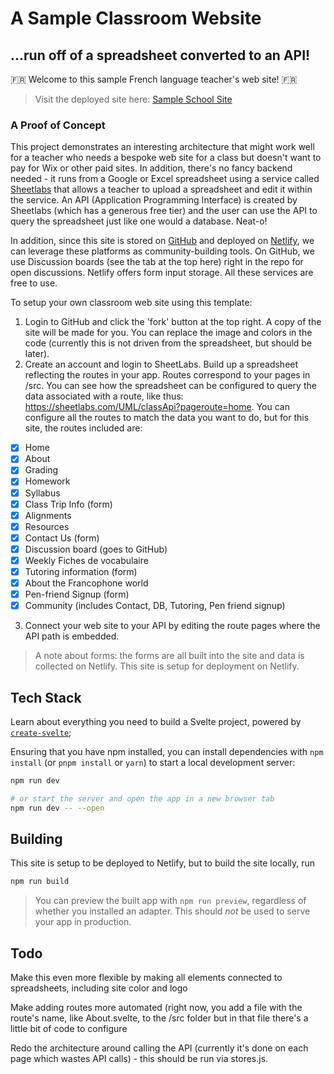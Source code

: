 # A Sample Classroom Website
## ...run off of a spreadsheet converted to an API!

🇫🇷 Welcome to this sample French language teacher's web site! 🇫🇷

> Visit the deployed site here: [Sample School Site](https://sample-french-class.netlify.app)

### A Proof of Concept

This project demonstrates an interesting architecture that might work well for a teacher who needs a bespoke web site for a class but doesn't want to pay for Wix or other paid sites. In addition, there's no fancy backend needed - it runs from a Google or Excel spreadsheet using a service called [Sheetlabs](https://sheetlabs.com) that allows a teacher to upload a spreadsheet and edit it within the service. An API (Application Programming Interface) is created by Sheetlabs (which has a generous free tier) and the user can use the API to query the spreadsheet just like one would a database. Neat-o!

In addition, since this site is stored on [GitHub](https://github.com) and deployed on [Netlify](https://netlify.com), we can leverage these platforms as community-building tools. On GitHub, we use Discussion boards (see the tab at the top here) right in the repo for open discussions. Netlify offers form input storage. All these services are free to use.

To setup your own classroom web site using this template:

1. Login to GitHub and click the 'fork' button at the top right. A copy of the site will be made for you. You can replace the image and colors in the code (currently this is not driven from the spreadsheet, but should be later).
2. Create an account and login to SheetLabs. Build up a spreadsheet reflecting the routes in your app. Routes correspond to your pages in /src. You can see how the spreadsheet can be configured to query the data associated with a route, like thus: https://sheetlabs.com/UML/classApi?pageroute=home. You can configure all the routes to match the data you want to do, but for this site, the routes included are:

- [x]  Home
- [x]  About
- [x]  Grading
- [x]  Homework
- [x]  Syllabus
- [x]  Class Trip Info (form)
- [x]  Alignments
- [x]  Resources
- [x]  Contact Us (form)
- [x]  Discussion board (goes to GitHub)
- [x]  Weekly Fiches de vocabulaire
- [x]  Tutoring information (form)
- [x]  About the Francophone world
- [x]  Pen-friend Signup (form)
- [x]  Community (includes Contact, DB, Tutoring, Pen friend signup)

3. Connect your web site to your API by editing the route pages where the API path is embedded.

> A note about forms: the forms are all built into the site and data is collected on Netlify. This site is setup for deployment on Netlify.
## Tech Stack

Learn about everything you need to build a Svelte project, powered by [`create-svelte`](https://github.com/sveltejs/kit/tree/master/packages/create-svelte);

Ensuring that you have npm installed, you can install dependencies with `npm install` (or `pnpm install` or `yarn`) to start a local development server:

```bash
npm run dev

# or start the server and open the app in a new browser tab
npm run dev -- --open
```
## Building

This site is setup to be deployed to Netlify, but to build the site locally, run 

```bash
npm run build
```

> You can preview the built app with `npm run preview`, regardless of whether you installed an adapter. This should _not_ be used to serve your app in production.

## Todo

Make this even more flexible by making all elements connected to spreadsheets, including site color and logo

Make adding routes more automated (right now, you add a file with the route's name, like About.svelte, to the /src folder but in that file there's a little bit of code to configure

Redo the architecture around calling the API (currently it's done on each page which wastes API calls) - this should be run via stores.js.

